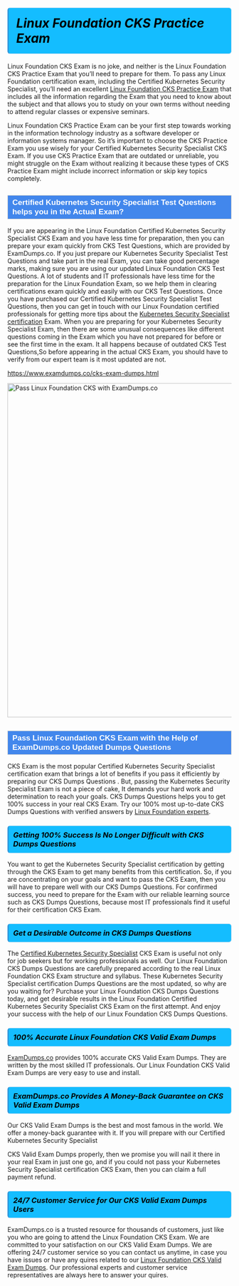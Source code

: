 <h1>                <strong><span style="display: block; color: #000000; background: #14BDFF; border: 0.5px solid #AED6F1; border-left: 3px solid #3498DB; padding: .6em; border-radius: 6px;">                     <em>Linux Foundation CKS <span class="exam_variation">Practice Exam</span> </em>                </span></strong>            </h1>                        <p>Linux Foundation CKS Exam is no joke, and neither is the Linux Foundation CKS <span class="exam_variation">Practice Exam</span> that you’ll need to prepare for them. To pass any Linux Foundation certification exam,             including the Certified Kubernetes Security Specialist, you’ll need an excellent <a href="https://www.examdumps.co/cks-exam-dumps.html">Linux Foundation CKS <span class="exam_variation">Practice Exam</span></a> that includes             all the information regarding the Exam that you need to know about the subject and that allows you to study on your own terms             without needing to attend regular classes or expensive seminars.</p>                        <p>Linux Foundation CKS <span class="exam_variation">Practice Exam</span> can be your first step towards working in the information technology industry as a software developer or             information systems manager. So it’s important to choose the CKS <span class="exam_variation">Practice Exam</span> you use wisely for your             Certified Kubernetes Security Specialist CKS Exam. If you use CKS <span class="exam_variation">Practice Exam</span>             that are outdated or unreliable, you might struggle on the Exam without realizing it because these types of CKS <span class="exam_variation">Practice Exam</span>             might include incorrect information or skip key topics completely.</p>                        <h2 style="background: #4287ec; border: 1px solid #cccccc; padding: 5px 10px;">                <span style="color: #ffffff;">                    <span style="font-size: 11pt;">                        <span style="line-height: normal;">                            <span style="font-family: Calibri,sans-serif;">                                <strong>                                    <span style="font-size: 13.0pt;">Certified Kubernetes Security Specialist <span class="exam_variation2">Test Questions</span> helps you in the Actual Exam?</span>                                </strong>                            </span>                        </span>                    </span>                </span>            </h2>                        <p>If you are appearing in the Linux Foundation Certified Kubernetes Security Specialist CKS Exam and             you have less time for preparation, then you can prepare your exam quickly from CKS <span class="exam_variation2">Test Questions</span>, which are provided by ExamDumps.co.             If you just prepare our Kubernetes Security Specialist <span class="exam_variation2">Test Questions</span> and take part in the real Exam, you can take good percentage marks, making sure you are             using our updated Linux Foundation CKS <span class="exam_variation2">Test Questions</span>. A lot of students and IT professionals have less time for the preparation for the Linux Foundation Exam,             so we help them in clearing certifications exam quickly and easily with our CKS <span class="exam_variation2">Test Questions</span>. Once you have purchased our             Certified Kubernetes Security Specialist <span class="exam_variation2">Test Questions</span>, then you can get in touch with our             Linux Foundation certified professionals for getting more tips about the <a href="https://www.examdumps.co/kubernetes-security-specialist-exam-dumps.html">Kubernetes Security Specialist certification</a> Exam. When you are preparing for your              Kubernetes Security Specialist Exam, then there are some unusual consequences like different questions coming in the Exam which you have not prepared            for before or see the first time in the exam. It all happens because of outdated CKS <span class="exam_variation2">Test Questions</span>,So before appearing in the actual             CKS Exam, you should have to verify from our expert team is it most updated are not.</p>                        <p><a href="https://www.examdumps.co/cks-exam-dumps.html">https://www.examdumps.co/cks-exam-dumps.html</a></p>                        <p><a href="https://www.examdumps.co/"><img src="https://www.examdumps.co//images/banners/big-sale-20-percent-discount-offer-examdumps.jpg" class="postImage" alt="Pass Linux Foundation CKS with ExamDumps.co" width="750"></a></p>                            <h2 style="background: #4287ec; border: 1px solid #cccccc; padding: 5px 10px;">                <span style="color: #ffffff;">                    <span style="font-size: 11pt;">                        <span style="line-height: normal;">                            <span style="font-family: Calibri,sans-serif;">                                <strong>                                    <span style="font-size: 13.0pt;">Pass Linux Foundation CKS Exam with the Help of ExamDumps.co Updated <span class="exam_variation3">Dumps Questions</span></span>                                </strong>                            </span>                        </span>                    </span>                </span>            </h2>                        <p>CKS Exam is the most popular Certified Kubernetes Security Specialist certification exam that brings a             lot of benefits if you pass it efficiently by preparing our CKS <span class="exam_variation3">Dumps Questions</span> . But, passing the Kubernetes Security Specialist Exam is not a piece of cake,             It demands your hard work and determination to reach your goals. CKS <span class="exam_variation3">Dumps Questions</span> helps you to get 100% success in your real CKS Exam.             Try our 100% most up-to-date CKS <span class="exam_variation3">Dumps Questions</span> with verified answers by <a href="https://www.examdumps.co/linux-foundation-exam-dumps.html">Linux Foundation experts</a>.</p>                        <h3>                <strong>                    <span style="display: block; color: #000000; background: #14BDFF; border: 0.5px solid #AED6F1; border-left: 3px solid #3498DB; padding: .6em; border-radius: 6px;">                        <em>Getting 100% Success Is No Longer Difficult with CKS <span class="exam_variation3">Dumps Questions</span></em>                    </span>                </strong>            </h3>                        <p>You want to get the Kubernetes Security Specialist certification by getting through the CKS Exam to get many benefits from this certification.             So, if you are concentrating on your goals and want to pass the CKS Exam, then you will have to prepare well with our CKS <span class="exam_variation3">Dumps Questions</span>.             For confirmed success, you need to prepare for the Exam with our reliable learning source such as CKS <span class="exam_variation3">Dumps Questions</span>, because most             IT professionals find it useful for their certification CKS Exam.</p>                        <h3>                <strong>                    <span style="display: block; color: #000000; background: #14BDFF; border: 0.5px solid #AED6F1; border-left: 3px solid #3498DB; padding: .6em; border-radius: 6px;">                        <em>Get a Desirable Outcome in CKS <span class="exam_variation3">Dumps Questions</span></em>                    </span>                </strong>            </h3>                        <p>The <a href="https://www.examdumps.co/cks-exam-dumps.html">Certified Kubernetes Security Specialist</a> CKS Exam is useful not only for job seekers but             for working professionals as well. Our Linux Foundation CKS <span class="exam_variation3">Dumps Questions</span> are carefully prepared according to the real Linux Foundation CKS Exam structure and syllabus.             These Kubernetes Security Specialist certification <span class="exam_variation3">Dumps Questions</span> are the most updated, so why are you waiting for? Purchase your Linux Foundation CKS <span class="exam_variation3">Dumps Questions</span> today,             and get desirable results in the Linux Foundation Certified Kubernetes Security Specialist CKS Exam on the first attempt.             And enjoy your success with the help of our Linux Foundation CKS <span class="exam_variation3">Dumps Questions</span>.</p>                        <h3>                <strong>                    <span style="display: block; color: #000000; background: #14BDFF; border: 0.5px solid #AED6F1; border-left: 3px solid #3498DB; padding: .6em; border-radius: 6px;">                        <em>100% Accurate Linux Foundation CKS <span class="exam_variation4">Valid Exam Dumps</span></em>                    </span>                </strong>            </h3>                        <p><a href="https://www.examdumps.co/">ExamDumps.co</a> provides 100% accurate CKS <span class="exam_variation4">Valid Exam Dumps</span>. They are written by the most skilled IT professionals.             Our Linux Foundation CKS <span class="exam_variation4">Valid Exam Dumps</span> are very easy to use and install.</p>                        <h3>                <strong>                    <span style="display: block; color: #000000; background: #14BDFF; border: 0.5px solid #AED6F1; border-left: 3px solid #3498DB; padding: .6em; border-radius: 6px;">                        <em>ExamDumps.co Provides A Money-Back Guarantee on  CKS <span class="exam_variation4">Valid Exam Dumps</span></em>                    </span>                </strong>            </h3>                        <p>Our CKS <span class="exam_variation4">Valid Exam Dumps</span> is the best and most famous in the world. We offer a money-back guarantee with it.             If you will prepare with our Certified Kubernetes Security Specialist</p>            <p>CKS <span class="exam_variation4">Valid Exam Dumps</span> properly, then we promise you will nail it there in your real Exam in just one go, and             if you could not pass your Kubernetes Security Specialist certification CKS Exam, then you can claim a full payment refund.</p>                        <h3>                <strong>                    <span style="display: block; color: #000000; background: #14BDFF; border: 0.5px solid #AED6F1; border-left: 3px solid #3498DB; padding: .6em; border-radius: 6px;">                        <em>24/7 Customer Service for Our CKS <span class="exam_variation4">Valid Exam Dumps</span> Users</em>                    </span>                </strong>            </h3>                        <p>ExamDumps.co is a trusted resource for thousands of customers, just like you who are going to attend the Linux Foundation CKS Exam.             We are committed to your satisfaction on our CKS <span class="exam_variation4">Valid Exam Dumps</span>. We are offering 24/7 customer service so you can contact us anytime,             in case you have issues or have any quires related to our <a href="https://www.examdumps.co/cks-exam-dumps.html">Linux Foundation CKS <span class="exam_variation4">Valid Exam Dumps</span></a>. Our professional experts and customer service             representatives are always here to answer your quires.</p>                    
